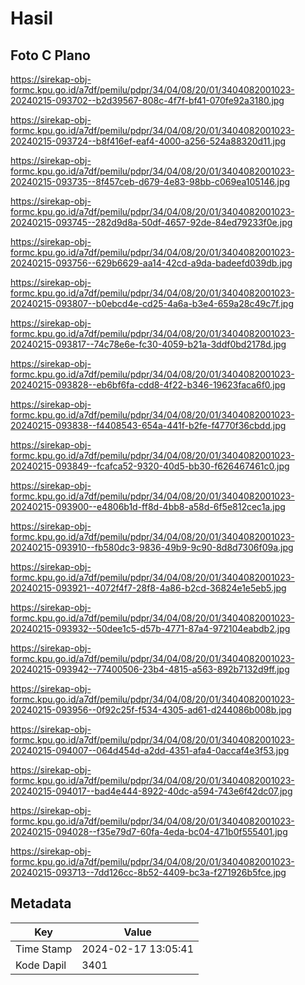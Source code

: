 # Hasil

## Foto C Plano

https://sirekap-obj-formc.kpu.go.id/a7df/pemilu/pdpr/34/04/08/20/01/3404082001023-20240215-093702--b2d39567-808c-4f7f-bf41-070fe92a3180.jpg

https://sirekap-obj-formc.kpu.go.id/a7df/pemilu/pdpr/34/04/08/20/01/3404082001023-20240215-093724--b8f416ef-eaf4-4000-a256-524a88320d11.jpg

https://sirekap-obj-formc.kpu.go.id/a7df/pemilu/pdpr/34/04/08/20/01/3404082001023-20240215-093735--8f457ceb-d679-4e83-98bb-c069ea105146.jpg

https://sirekap-obj-formc.kpu.go.id/a7df/pemilu/pdpr/34/04/08/20/01/3404082001023-20240215-093745--282d9d8a-50df-4657-92de-84ed79233f0e.jpg

https://sirekap-obj-formc.kpu.go.id/a7df/pemilu/pdpr/34/04/08/20/01/3404082001023-20240215-093756--629b6629-aa14-42cd-a9da-badeefd039db.jpg

https://sirekap-obj-formc.kpu.go.id/a7df/pemilu/pdpr/34/04/08/20/01/3404082001023-20240215-093807--b0ebcd4e-cd25-4a6a-b3e4-659a28c49c7f.jpg

https://sirekap-obj-formc.kpu.go.id/a7df/pemilu/pdpr/34/04/08/20/01/3404082001023-20240215-093817--74c78e6e-fc30-4059-b21a-3ddf0bd2178d.jpg

https://sirekap-obj-formc.kpu.go.id/a7df/pemilu/pdpr/34/04/08/20/01/3404082001023-20240215-093828--eb6bf6fa-cdd8-4f22-b346-19623faca6f0.jpg

https://sirekap-obj-formc.kpu.go.id/a7df/pemilu/pdpr/34/04/08/20/01/3404082001023-20240215-093838--f4408543-654a-441f-b2fe-f4770f36cbdd.jpg

https://sirekap-obj-formc.kpu.go.id/a7df/pemilu/pdpr/34/04/08/20/01/3404082001023-20240215-093849--fcafca52-9320-40d5-bb30-f626467461c0.jpg

https://sirekap-obj-formc.kpu.go.id/a7df/pemilu/pdpr/34/04/08/20/01/3404082001023-20240215-093900--e4806b1d-ff8d-4bb8-a58d-6f5e812cec1a.jpg

https://sirekap-obj-formc.kpu.go.id/a7df/pemilu/pdpr/34/04/08/20/01/3404082001023-20240215-093910--fb580dc3-9836-49b9-9c90-8d8d7306f09a.jpg

https://sirekap-obj-formc.kpu.go.id/a7df/pemilu/pdpr/34/04/08/20/01/3404082001023-20240215-093921--4072f4f7-28f8-4a86-b2cd-36824e1e5eb5.jpg

https://sirekap-obj-formc.kpu.go.id/a7df/pemilu/pdpr/34/04/08/20/01/3404082001023-20240215-093932--50dee1c5-d57b-4771-87a4-972104eabdb2.jpg

https://sirekap-obj-formc.kpu.go.id/a7df/pemilu/pdpr/34/04/08/20/01/3404082001023-20240215-093942--77400506-23b4-4815-a563-892b7132d9ff.jpg

https://sirekap-obj-formc.kpu.go.id/a7df/pemilu/pdpr/34/04/08/20/01/3404082001023-20240215-093956--0f92c25f-f534-4305-ad61-d244086b008b.jpg

https://sirekap-obj-formc.kpu.go.id/a7df/pemilu/pdpr/34/04/08/20/01/3404082001023-20240215-094007--064d454d-a2dd-4351-afa4-0accaf4e3f53.jpg

https://sirekap-obj-formc.kpu.go.id/a7df/pemilu/pdpr/34/04/08/20/01/3404082001023-20240215-094017--bad4e444-8922-40dc-a594-743e6f42dc07.jpg

https://sirekap-obj-formc.kpu.go.id/a7df/pemilu/pdpr/34/04/08/20/01/3404082001023-20240215-094028--f35e79d7-60fa-4eda-bc04-471b0f555401.jpg

https://sirekap-obj-formc.kpu.go.id/a7df/pemilu/pdpr/34/04/08/20/01/3404082001023-20240215-093713--7dd126cc-8b52-4409-bc3a-f271926b5fce.jpg


## Metadata

| Key        | Value               |
| ---------- | ------------------- |
| Time Stamp | 2024-02-17 13:05:41 |
| Kode Dapil | 3401                |



